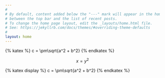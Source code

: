 ```yaml
---
#
# By default, content added below the "---" mark will appear in the home page
# between the top bar and the list of recent posts.
# To change the home page layout, edit the _layouts/home.html file.
# See: https://jekyllrb.com/docs/themes/#overriding-theme-defaults
#
layout: home
---
```


{% katex %}
c = \pm\sqrt{a^2 + b^2}
{% endkatex %}



$$ x = y^2 $$

{% katex display %}
c = \pm\sqrt{a^2 + b^2}
{% endkatex %}